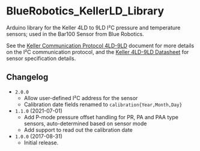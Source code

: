 # BlueRobotics_KellerLD_Library

Arduino library for the Keller 4LD to 9LD I²C pressure and temperature sensors;
used in the Bar100 Sensor from Blue Robotics.

See the [Keller Communication Protocol 4LD-9LD][com] document for more details
on the I²C communication protocol, and the [Keller 4LD-9LD
Datasheet][datasheet] for sensor specification details.

[com]: http://www.keller-druck2.ch/swupdate/InstallerD-LineAddressManager/manual/Communication_Protocol_4LD-9LD_en.pdf
[datasheet]: https://download.keller-druck.com/api/download/2LfcGMzMbeHdjFbyUd5DWA/en/latest

## Changelog

* `2.0.0`
  * Allow user-defined I²C address for the sensor
  * Calibration date fields renamed to `calibration{Year,Month,Day}`
* `1.1.0` (2021-07-01)
  * Add P-mode pressure offset handling for PR, PA and PAA type sensors,
    auto-determined based on sensor mode
  * Add support to read out the calibration date
* `1.0.0` (2017-08-31)
  * Initial release.
